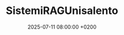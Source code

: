 ---
title: "SistemiRAGUnisalento"
date: 2025-07-11 08:00:00 +0200
categories: projects
img_url: https://unisalento-idalab-iotcourse-2024-2025.github.io/wot-project-2024-2025--rag-presentation/img/usecase_example.png
site_url: "https://unisalento-idalab-iotcourse-2024-2025.github.io/wot-project-2024-2025--rag-presentation/"
project_url1: "https://github.com/UniSalento-IDALab-IoTCourse-2024-2025/wot-project-2024-2025--rag-core"
project_url2: "https://github.com/UniSalento-IDALab-IoTCourse-2024-2025/wot-project-2024-2025--userchat-service"
project_url3: "https://github.com/UniSalento-IDALab-IoTCourse-2024-2025/wot-project-2024-2025--frontend"
project_url4: ""
project_url5: ""
project_url6: ""
description: "Il sistema sviluppato fornisce assistenza informativa agli studenti universitari tramite un agente conversazionale intelligente. Lutente può porre domande su scadenze, moduli, regolamenti e ricevere risposte mirate e aggiornate, grazie all'integrazione tra modelli linguistici e documenti ufficiali del sito unisalento.it."
---